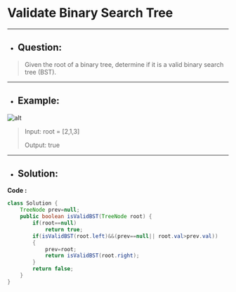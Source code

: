 # Validate Binary Search Tree
---
- ## Question:
> Given the root of a binary tree, determine if it is a valid binary search tree (BST).
---
- ## Example:
![alt](https://assets.leetcode.com/uploads/2020/12/01/tree1.jpg)
> Input: root = [2,1,3]
> 
> Output: true
---
- ## Solution:
**Code :**
```java
class Solution {
    TreeNode prev=null;
    public boolean isValidBST(TreeNode root) {
        if(root==null)
            return true;
        if(isValidBST(root.left)&&(prev==null|| root.val>prev.val))
        {
            prev=root;
            return isValidBST(root.right);
        }
        return false;
    }
}
